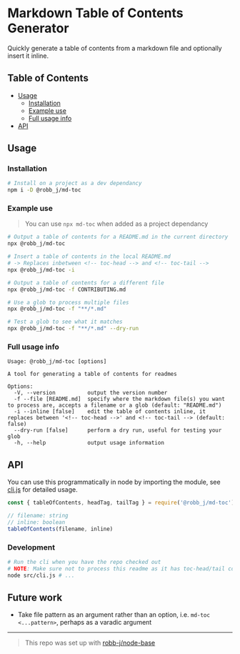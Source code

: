 # Markdown Table of Contents Generator

Quickly generate a table of contents from a markdown file and optionally insert it inline.

## Table of Contents

- [Usage](#usage)
  - [Installation](#installation)
  - [Example use](#example-use)
  - [Full usage info](#full-usage-info)
- [API](#api)

## Usage

### Installation

```bash
# Install on a project as a dev dependancy
npm i -D @robb_j/md-toc
```

### Example use

> You can use `npx md-toc` when added as a project dependancy

```bash
# Output a table of contents for a README.md in the current directory
npx @robb_j/md-toc

# Insert a table of contents in the local README.md
# -> Replaces inbetween <!-- toc-head --> and <!-- toc-tail -->
npx @robb_j/md-toc -i

# Output a table of contents for a different file
npx @robb_j/md-toc -f CONTRIBUTING.md

# Use a glob to process multiple files
npx @robb_j/md-toc -f "**/*.md"

# Test a glob to see what it matches
npx @robb_j/md-toc -f "**/*.md" --dry-run
```

### Full usage info

```
Usage: @robb_j/md-toc [options]

A tool for generating a table of contents for readmes

Options:
  -V, --version          output the version number
  -f --file [README.md]  specify where the markdown file(s) you want to process are, accepts a filename or a glob (default: "README.md")
  -i --inline [false]    edit the table of contents inline, it replaces between '<!-- toc-head -->' and <!-- toc-tail --> (default: false)
  --dry-run [false]      perform a dry run, useful for testing your glob
  -h, --help             output usage information
```

## API

You can use this programmatically in node by importing the module,
see [cli.js](/src/cli.js) for detailed usage.

```js
const { tableOfContents, headTag, tailTag } = require('@robb_j/md-toc')

// filename: string
// inline: boolean
tableOfContents(filename, inline)
```

### Development

```bash
# Run the cli when you have the repo checked out
# NOTE: Make sure not to process this readme as it has toc-head/tail comments in for documentation only
node src/cli.js # ...
```

## Future work

- Take file pattern as an argument rather than an option, i.e. `md-toc <...pattern>`, perhaps as a varadic argument

---

> This repo was set up with [robb-j/node-base](https://github.com/robb-j/node-base)
